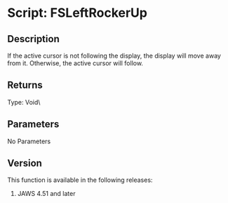 # Script: FSLeftRockerUp

## Description

If the active cursor is not following the display, the display will move
away from it. Otherwise, the active cursor will follow.

## Returns

Type: Void\

## Parameters

No Parameters

## Version

This function is available in the following releases:

1.  JAWS 4.51 and later
